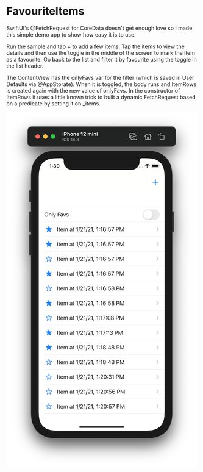 # FavouriteItems
SwiftUI's @FetchRequest for CoreData doesn't get enough love so I made this simple demo app to show how easy it is to use.

Run the sample and tap + to add a few items. Tap the items to view the details and then use the toggle in the middle of the screen to mark the item as a favourite. Go back to the list and filter it by favourite using the toggle in the list header.

The ContentView has the onlyFavs var for the filter (which is saved in User Defaults via @AppStorate). When it is toggled, the body runs and ItemRows is created again with the new value of onlyFavs. In the constructor of ItemRows it uses a little known trick to built a dynamic FetchRequest based on a predicate by setting it on _items.

![Screenshot](/Screenshots/Screenshot%202021-01-21%20at%2013.39.54.png)
